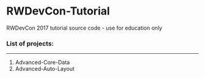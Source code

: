 # RWDevCon-Tutorial
RWDevCon 2017 tutorial source code - use for education only

### List of projects:
----

1. Advanced-Core-Data
2. Advanced-Auto-Layout
